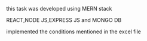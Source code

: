 this task was developed using MERN stack

REACT,NODE JS,EXPRESS JS and MONGO DB

implemented the conditions mentioned in the excel file
